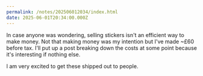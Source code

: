 ```yaml
---
permalink: /notes/202506012034/index.html
date: 2025-06-01T20:34:00.000Z
---
```


In case anyone was wondering, selling stickers isn't an efficient way to make money. Not that making money was my intention but I've made ~£60 before tax. I'll put up a post breaking down the costs at some point because it's interesting if nothing else.

I am very excited to get these shipped out to people.